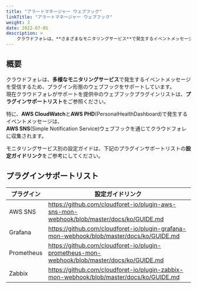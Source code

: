 ```yaml
---
title: "アラートマネージャー ウェブフック"
linkTitle: "アラートマネージャー ウェブフック"
weight: 3 
date: 2022-07-05 
description: >
    クラウドフォレは、**さまざまなモニタリングサービス**で発生するイベントメッセージを受信するため、プラグイン形態のウェブフックをサポートしています。
---
```


## 概要

クラウドフォレは、**多様なモニタリングサービス**で発生するイベントメッセージを受信するため、プラグイン形態のウェブフックをサポートしています。  
現在クラウドフォレがサポートを提供中のウェブフックプラグインリストは、**プラグインサポートリスト**をご参照ください。

特に、**AWS CloudWatch**と**AWS PHD**(PersonalHealthDashboard)で発生するイベントメッセージは、   
**AWS SNS**(Simple Notification Service)ウェブフックを通じてクラウドフォレに収集されます。

モニタリングサービス別の設定ガイドは、下記のプラグインサポートリストの**設定ガイドリンク**をご参考にしてください。

## プラグインサポートリスト

| **プラグイン** | **設定ガイドリンク** |
| --- | --- |
| AWS SNS | https://github.com/cloudforet-io/plugin-aws-sns-mon-webhook/blob/master/docs/ko/GUIDE.md |
| Grafana | https://github.com/cloudforet-io/plugin-grafana-mon-webhook/blob/master/docs/ko/GUIDE.md |
| Prometheus |https://github.com/cloudforet-io/plugin-prometheus-mon-webhook/blob/master/docs/ko/GUIDE.md|
| Zabbix |https://github.com/cloudforet-io/plugin-zabbix-mon-webhook/blob/master/docs/ko/GUIDE.md|
